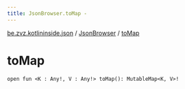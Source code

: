 ```yaml
---
title: JsonBrowser.toMap - 
---
```


[be.zvz.kotlininside.json](../index.html) / [JsonBrowser](index.html) / [toMap](./to-map.html)

# toMap

`open fun <K : Any!, V : Any!> toMap(): MutableMap<K, V>!`